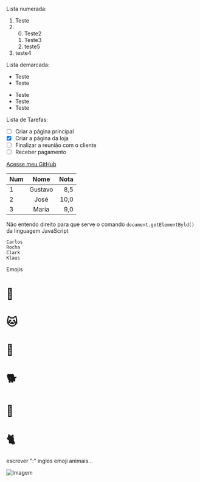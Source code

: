 Lista numerada:

1. Teste
2. 0. Teste2
   1. Teste3
   1. teste5
 999. teste4

Lista demarcada:

- Teste
- Teste
* Teste
 * Teste
* Teste 

Lista de Tarefas:

- [ ] Criar a página principal
- [x] Criar a página da loja
- [ ] Finalizar a reunião com o cliente
- [ ] Receber pagamento

[Acesse meu GitHub](https://github.com/CarlosRocha-98/teste1.git)

Num | Nome |Nota
:---|:---:|---:
1 | Gustavo | 8,5
2 | José | 10,0
3 | Maria | 9,0

Não entendo direito para que serve o comando `document.getElementByld()` da linguagem JavaScript

```
Carlos
Rocha
Clark
Klaus

```

Emojis 

# 🥩
# 🐱
# 🚡
# 🐕
# 🐼
# 🐈
escrever ":" ingles emoji animais...

![Imagem](https://s2-techtudo.glbimg.com/CDCDKUhS0FMmWH6daMavnixT6cg=/0x0:1024x609/984x0/smart/filters:strip_icc()/i.s3.glbimg.com/v1/AUTH_08fbf48bc0524877943fe86e43087e7a/internal_photos/bs/2022/c/u/15eppqSmeTdHkoAKM0Uw/dall-e-2.jpg)



